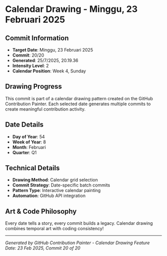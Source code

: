 # Calendar Drawing - Minggu, 23 Februari 2025

## Commit Information
- **Target Date**: Minggu, 23 Februari 2025
- **Commit**: 20/20
- **Generated**: 25/7/2025, 20.19.36
- **Intensity Level**: 2
- **Calendar Position**: Week 4, Sunday

## Drawing Progress
This commit is part of a calendar drawing pattern created on the GitHub Contribution Painter.
Each selected date generates multiple commits to create meaningful contribution activity.

## Date Details
- **Day of Year**: 54
- **Week of Year**: 8
- **Month**: Februari
- **Quarter**: Q1

## Technical Details
- **Drawing Method**: Calendar grid selection
- **Commit Strategy**: Date-specific batch commits
- **Pattern Type**: Interactive calendar painting
- **Automation**: GitHub API integration

## Art & Code Philosophy
Every date tells a story, every commit builds a legacy. 
Calendar drawing combines temporal art with coding consistency!

---
*Generated by GitHub Contribution Painter - Calendar Drawing Feature*
*Date: 23 Feb 2025, Commit 20 of 20*